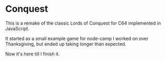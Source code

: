 # Conquest

This is a remake of the classic Lords of Conquest for C64 implemented in JavaScript.

It started as a small example game for node-camp I worked on over Thanksgiving, but 
ended up taking longer than expected.

Now it's here till I finish it.
